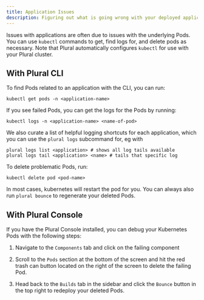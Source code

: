 ```yaml
---
title: Application Issues
description: Figuring out what is going wrong with your deployed applications.
---
```


Issues with applications are often due to issues with the underlying Pods. You can use `kubectl` commands to get, find logs for, and delete pods as necessary. Note that Plural automatically configures `kubectl` for use with your Plural cluster.

## With Plural CLI

To find Pods related to an application with the CLI, you can run:

```
kubectl get pods -n <application-name>
```

If you see failed Pods, you can get the logs for the Pods by running:

```
kubectl logs -n <application-name> <name-of-pod>
```

We also curate a list of helpful logging shortcuts for each application, which you can use the `plural logs` subcommand for, eg with

```
plural logs list <application> # shows all log tails available
plural logs tail <application> <name> # tails that specific log
```

To delete problematic Pods, run:

```
kubectl delete pod <pod-name>
```

In most cases, kubernetes will restart the pod for you.  You can always also run `plural bounce` to regenerate your deleted Pods.

## With Plural Console 

If you have the Plural Console installed, you can debug your Kubernetes Pods with the following steps:

1. Navigate to the `Components` tab and click on the failing component
   
2. Scroll to the `Pods` section at the bottom of the screen and hit the red trash can button located on the right of the screen to delete the failing Pod.

3. Head back to the `Builds` tab in the sidebar and click the `Bounce` button in the top right to redeploy your deleted Pods.